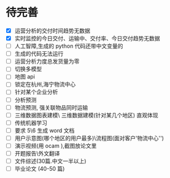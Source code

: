 # 待完善

- [x] 运营分析的交付时间趋势无数据
- [x] 实时监控的今日交付、运输中、交付率、今日交付趋势无数据
- [ ] 人工智障,生成的 python 代码还带中文变量的
- [ ] 生成的代码无法运行
- [ ] 运营分析力度总发货量为零
- [ ] 切换多模型
- [ ] 地图 api
- [ ] 锁定在杭州,海宁物流中心
- [ ] 针对某个企业分析
- [ ] 分析预测
- [ ] 物流预测, 强关联物品同时运输
- [ ] 三维数据图表建模\ 三维数据建模(针对某几个地区) 直观体现
- [ ] 传统机器学习 
- [ ] 要求 5\6 生成 word 文档
- [ ] 用户示意图(哪个地区的用户最多)\流程图(面对客户'物流中心'')
- [ ] 演示视频(用 ocam ),截图放论文里
- [ ] 开题报告\外文翻译
- [ ] 文件综述(30篇.中文一半以上)
- [ ] 毕业论文 (40-50 篇)